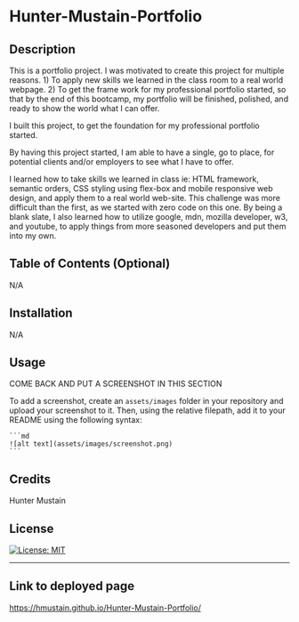 # Hunter-Mustain-Portfolio

## Description

This is a portfolio project. I was motivated to create this project for multiple reasons. 1) To apply new skills we learned in the class room to a real world webpage. 2) To get the frame work for my professional portfolio started, so that by the end of this bootcamp, my portfolio will be finished, polished, and ready to show the world what I can offer.

I built this project, to get the foundation for my professional portfolio started.

By having this project started, I am able to have a single, go to place, for potential clients and/or employers to see what I have to offer.

 I learned how to take skills we learned in class ie: HTML framework, semantic orders, CSS styling using flex-box and mobile responsive web design, and apply them to a real world web-site. This challenge was more difficult than the first, as we started with zero code on this one. By being a blank slate, I also learned how to utilize google, mdn, mozilla developer, w3, and youtube, to apply things from more seasoned developers and put them into my own.

## Table of Contents (Optional)
N/A

## Installation
N/A

## Usage

COME BACK AND PUT A SCREENSHOT IN THIS SECTION

To add a screenshot, create an `assets/images` folder in your repository and upload your screenshot to it. Then, using the relative filepath, add it to your README using the following syntax:

    ```md
    ![alt text](assets/images/screenshot.png)
    ```
## Credits

Hunter Mustain  

## License

[![License: MIT](https://img.shields.io/badge/License-MIT-yellow.svg)](https://opensource.org/licenses/MIT)


---

## Link to deployed page

https://hmustain.github.io/Hunter-Mustain-Portfolio/
